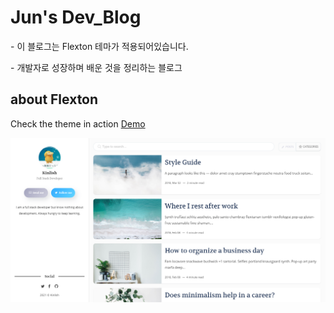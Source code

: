<h1>Jun's Dev_Blog</h1>

<p>- 이 블로그는 Flexton 테마가 적용되어있습니다.</p>
<p>- 개발자로 성장하며 배운 것을 정리하는 블로그</p>

<h2>about Flexton</h2>

Check the theme in action [Demo](https://flexton.netlify.com/)

![Page preview](https://github.com/artemsheludko/flexton/blob/master/images/preview.png?raw=true)